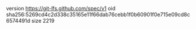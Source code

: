 version https://git-lfs.github.com/spec/v1
oid sha256:5269cd4c2d338c35165e11f66dab76cebb1f0b60901f0e715e09cd8c6574491d
size 2219
